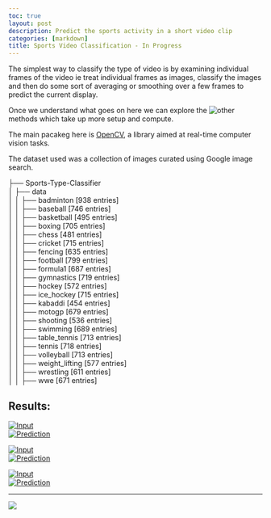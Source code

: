 ```yaml
---
toc: true
layout: post
description: Predict the sports activity in a short video clip
categories: [markdown]
title: Sports Video Classification - In Progress
---
```

The simplest way to classify the type of video is by examining individual frames of the video ie treat individual frames as images, classify the images and then do some sort of averaging or smoothing over a few frames to predict the current display.

Once we understand what goes on here  we can explore the ![other](https://blog.coast.ai/five-video-classification-methods-implemented-in-keras-and-tensorflow-99cad29cc0b5) methods which take up more setup and compute.

The main pacakeg here is [OpenCV](https://opencv.org), a library aimed at real-time computer vision tasks.

The dataset used was a collection of images curated using Google image search.

├── Sports-Type-Classifier  
│   ├── data  
│   │   ├── badminton [938 entries]  
│   │   ├── baseball [746 entries]  
│   │   ├── basketball [495 entries]  
│   │   ├── boxing [705 entries]  
│   │   ├── chess [481 entries]  
│   │   ├── cricket [715 entries]  
│   │   ├── fencing [635 entries]  
│   │   ├── football [799 entries]  
│   │   ├── formula1 [687 entries]  
│   │   ├── gymnastics [719 entries]  
│   │   ├── hockey [572 entries]  
│   │   ├── ice_hockey [715 entries]  
│   │   ├── kabaddi [454 entries]  
│   │   ├── motogp [679 entries]  
│   │   ├── shooting [536 entries]  
│   │   ├── swimming [689 entries]  
│   │   ├── table_tennis [713 entries]  
│   │   ├── tennis [718 entries]  
│   │   ├── volleyball [713 entries]  
│   │   ├── weight_lifting [577 entries]   
│   │   ├── wrestling [611 entries]  
│   │   ├── wwe [671 entries]    



## Results:
[![Input](http://img.youtube.com/vi/TZhSxFWh7wc/0.jpg)](https://www.youtube.com/watch?v=TZhSxFWh7wc "Input")    
[![Prediction](http://img.youtube.com/vi/i9O1bb89Z9c/0.jpg)](https://www.youtube.com/watch?v=i9O1bb89Z9c "Prediction")  

[![Input](http://www.youtube.com/vi/HjaCPFLzzLI/0.jpg)](https://www.youtube.com/watch?v=HjaCPFLzzLI "Input")  
[![Prediction](http://www.youtube.com/03uXXqwbA8/0.jpg)](https://www.youtube.com/watch?v=03uXXqwbA8 "Prediction")  

[![Input](http://www.youtube.com/vi/QaEUxM0N0p8/3.jpg)](https://www.youtube.com/watch?v=QaEUxM0N0p8 "Input")  
[![Prediction](http://www.youtube.com/G6YeY-KNuJM/3.jpg)](https://www.youtube.com/watch?v=G6YeY-KNuJM "Prediction")  

---
![]({{"/"|relative_url}}/images/onpointai_logo.gif)
